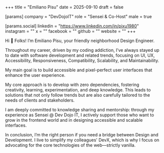 +++
title = "Emiliano Pisu"
date = 2025-09-10
draft = false

[params]
company = "DevDojoIT"
role = "Sensei & Co-Host"
male = true

[params.social]
linkedin = "https://www.linkedin.com/in/pixu1980"
instagram = ""
x = ""
facebook = ""
github = ""
website = ""
+++

Hi 👋 Folks!
I’m Emiliano Pisu, your friendly neighborhood Design Engineer.

Throughout my career, driven by my coding addiction, I’ve always stayed up to date with software development and related trends, focusing on UI, UX, Accessibility, Responsiveness, Compatibility, Scalability, and Maintainability.

My main goal is to build accessible and pixel-perfect user interfaces that enhance the user experience.

My core approach is to develop with zero dependencies, fostering creativity, learning, experimentation, and deep knowledge. This leads to solutions that not only follow trends but are also carefully tailored to the needs of clients and stakeholders.

I am deeply committed to knowledge sharing and mentorship: through my experience as Sensei @ Dev Dojo IT, I actively support those who want to grow in the frontend world and in designing accessible and scalable interfaces.

In conclusion, I’m the right person if you need a bridge between Design and Development. I live to simplify my colleagues' DevX, which is why I focus on advocating for the core technologies of the web—strictly vanilla.
